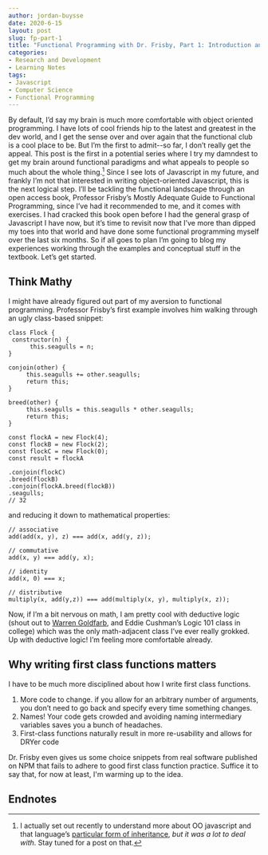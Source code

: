```yaml
---
author: jordan-buysse
date: 2020-6-15
layout: post
slug: fp-part-1
title: "Functional Programming with Dr. Frisby, Part 1: Introduction and First Class Functions"
categories:
- Research and Development
- Learning Notes
tags: 
- Javascript
- Computer Science
- Functional Programming
---
```


By default, I’d say my brain is much more comfortable with object oriented programming. I have lots of cool friends hip to the latest and greatest in the dev world, and I get the sense over and over again that the functional club is a cool place to be. But I’m the first to admit--so far, I don’t really get the appeal. This post is the first in a potential series where I try my damndest to get my brain around functional paradigms and what appeals to people so much about the whole thing.[^1] Since I see lots of Javascript in my future, and frankly I’m not that interested in writing object-oriented Javascript, this is the next logical step.
I’ll be tackling the functional landscape through an open access book, Professor Frisby’s Mostly Adequate Guide to Functional Programming, since I’ve had it recommended to me, and it comes with exercises. I had cracked this book open before I had the general grasp of Javascript I have now, but it’s time to revisit now that I’ve more than dipped my toes into that world and have done some functional programming myself over the last six months. So if all goes to plan I’m going to blog my experiences working through the examples and conceptual stuff in the textbook. Let’s get started.

## Think Mathy

I might have already figured out part of my aversion to functional programming. Professor Frisby’s first example involves him walking through an ugly class-based snippet: 

	class Flock {
  	 constructor(n) {
    	  this.seagulls = n;
  	}
	
	conjoin(other) {
    	 this.seagulls += other.seagulls;
    	 return this;
  	}
	
	breed(other) {
    	 this.seagulls = this.seagulls * other.seagulls;
    	 return this;
  	}
	
	const flockA = new Flock(4);
	const flockB = new Flock(2);
	const flockC = new Flock(0);
	const result = flockA
	
	.conjoin(flockC)
	.breed(flockB)
	.conjoin(flockA.breed(flockB))
	.seagulls;
	// 32

and reducing it down to mathematical properties:

	// associative
	add(add(x, y), z) === add(x, add(y, z));

	// commutative
	add(x, y) === add(y, x);

	// identity
	add(x, 0) === x;

	// distributive
	multiply(x, add(y,z)) === add(multiply(x, y), multiply(x, z));

Now, if I’m a bit nervous on math, I am pretty cool with deductive logic (shout out to [Warren Goldfarb](https://www.hackettpublishing.com/deductive-logic), and Eddie Cushman’s Logic 101 class in college) which was the only math-adjacent class I’ve ever really grokked. Up with deductive logic! I’m feeling more comfortable already.

## Why writing first class functions matters

  I have to be much more disciplined about how I write first class functions.

  1. More code to change. if you allow for an arbitrary number of arguments, you don’t need to go back and specify every time something changes.
  2. Names! Your code gets crowded and avoiding naming intermediary variables saves you a bunch of headaches.
  3. First-class functions naturally result in more re-usability and allows for DRYer code

Dr. Frisby even gives us some choice snippets from real software published on NPM that fails to adhere to good first class function practice. Suffice it to say that, for now at least, I'm warming up to the idea.

## Endnotes
[^1]: I actually set out recently to understand more about OO javascript and that language’s [particular form of inheritance](https://davidwalsh.name/javascript-objects), *but it was a lot to deal with*. Stay tuned for a post on that.
